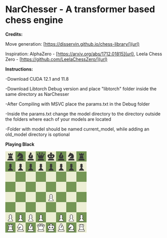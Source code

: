 
<h1 class="title">NarChesser - A transformer based chess engine</h1>
<p class="body">
        
**Credits:**

Move generation: [https://disservin.github.io/chess-library/](url)

Inspiration: AlphaZero - [https://arxiv.org/abs/1712.01815](url), Leela Chess Zero - [https://github.com/LeelaChessZero/](url)


**Instructions:**

-Download CUDA 12.1 and 11.8

-Download Libtorch Debug version and place "libtorch" folder inside the same directory as NarChesser

-After Compiling with MSVC place the params.txt in the Debug folder

-Inside the params.txt change the model directory to the directory outside the folders where each of your models are located

-Folder with model should be named current_model, while adding an old_model directory is optional
</p>
</body>


**Playing Black**


<img src="black.gif" width="256" height="256">
